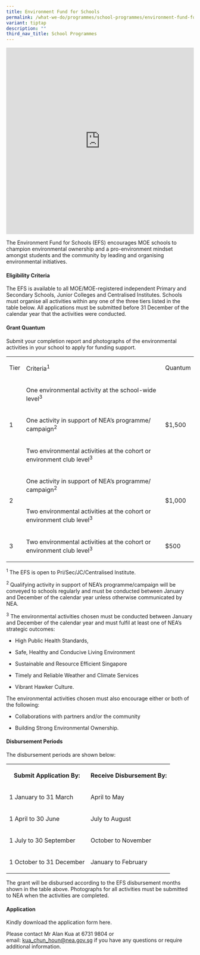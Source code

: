 ```yaml
---
title: Environment Fund for Schools
permalink: /what-we-do/programmes/school-programmes/environment-fund-for-schools/
variant: tiptap
description: ""
third_nav_title: School Programmes
---
```

<div class="iframe-wrapper">
<iframe height="500" width="100%" allowfullscreen="true" frameborder="0" src="https://www.youtube.com/embed/IPVY8tVxv7k"></iframe>
</div>
<p>The Environment Fund for Schools (EFS) encourages MOE schools to champion
environmental ownership and a pro-environment mindset amongst students
and the community by leading and organising environmental initiatives.&nbsp;</p>
<h4>Eligibility Criteria</h4>
<p>The EFS is available to all MOE/MOE-registered independent Primary and
Secondary Schools, Junior Colleges and Centralised Institutes. Schools
must organise all activities within any one of the three tiers listed in
the table below. All applications must be submitted before 31 December
of the calendar year that the activities were conducted.</p>
<h4>Grant Quantum</h4>
<p>Submit your completion report and photographs of the environmental activities
in your school to apply for funding support.</p>
<table style="minWidth: 75px">
<colgroup>
<col>
<col>
<col>
</colgroup>
<tbody>
<tr>
<td rowspan="1" colspan="1">
<p>Tier</p>
</td>
<td rowspan="1" colspan="1">
<p>Criteria<sup>1</sup>
</p>
</td>
<td rowspan="1" colspan="1">
<p>Quantum</p>
</td>
</tr>
<tr>
<td rowspan="3" colspan="1">
<p>1</p>
</td>
<td rowspan="1" colspan="1">
<p>One environmental activity at the school-wide level<sup>3</sup>
</p>
</td>
<td rowspan="3" colspan="1">
<p>$1,500</p>
</td>
</tr>
<tr>
<td rowspan="1" colspan="1">
<p>One activity in support of NEA’s programme/ campaign<sup>2</sup>
</p>
</td>
</tr>
<tr>
<td rowspan="1" colspan="1">
<p>Two environmental activities at the cohort or environment club level<sup>3</sup>
</p>
</td>
</tr>
<tr>
<td rowspan="2" colspan="1">
<p>2</p>
</td>
<td rowspan="1" colspan="1">
<p>One activity in support of NEA’s programme/ campaign<sup>2</sup>
</p>
</td>
<td rowspan="2" colspan="1">
<p>$1,000</p>
</td>
</tr>
<tr>
<td rowspan="1" colspan="1">
<p>Two environmental activities at the cohort or environment club level<sup>3</sup>
</p>
</td>
</tr>
<tr>
<td rowspan="1" colspan="1">
<p>3</p>
</td>
<td rowspan="1" colspan="1">
<p>Two environmental activities at the cohort or environment club level<sup>3</sup>
</p>
</td>
<td rowspan="1" colspan="1">
<p>$500</p>
</td>
</tr>
</tbody>
</table>
<p><sup>1</sup> The EFS is open to Pri/Sec/JC/Centralised Institute.</p>
<p><sup>2&nbsp;</sup>Qualifying activity in support of NEA’s programme/campaign
will be conveyed to schools regularly and must be conducted between January
and December of the calendar year&nbsp;unless otherwise communicated by
NEA.</p>
<p><sup>3</sup> The environmental activities chosen must be conducted between
January and December of the calendar year&nbsp;and must fulfil at least
one of NEA’s strategic outcomes:</p>
<ul>
<li>
<p>High Public Health Standards,</p>
</li>
<li>
<p>Safe, Healthy and Conducive Living Environment</p>
</li>
<li>
<p>Sustainable and Resource Efficient Singapore</p>
</li>
<li>
<p>Timely and Reliable Weather and Climate Services</p>
</li>
<li>
<p>Vibrant Hawker Culture.</p>
</li>
</ul>
<p>The environmental activities chosen must also encourage either or both
of the following:</p>
<ul>
<li>
<p>Collaborations with partners and/or the community</p>
</li>
<li>
<p>Building Strong Environmental Ownership.</p>
</li>
</ul>
<h4>Disbursement Periods</h4>
<p>The disbursement periods are shown below:</p>
<table style="minWidth: 50px">
<colgroup>
<col>
<col>
</colgroup>
<tbody>
<tr>
<th rowspan="1" colspan="1">
<p>Submit Application By:</p>
</th>
<th rowspan="1" colspan="1">
<p>Receive Disbursement By:</p>
</th>
</tr>
<tr>
<td rowspan="1" colspan="1">
<p>1 January to 31 March</p>
</td>
<td rowspan="1" colspan="1">
<p>April to May</p>
</td>
</tr>
<tr>
<td rowspan="1" colspan="1">
<p>1 April to 30 June</p>
</td>
<td rowspan="1" colspan="1">
<p>July to August</p>
</td>
</tr>
<tr>
<td rowspan="1" colspan="1">
<p>1 July to 30 September</p>
</td>
<td rowspan="1" colspan="1">
<p>October to November</p>
</td>
</tr>
<tr>
<td rowspan="1" colspan="1">
<p>1 October to 31 December</p>
</td>
<td rowspan="1" colspan="1">
<p>January to February</p>
</td>
</tr>
</tbody>
</table>
<p>The grant will be disbursed according to the EFS disbursement months shown
in the table above. Photographs for all activities must be submitted to
NEA when the activities are completed.</p>
<h4>Application</h4>
<p>Kindly download the application form here.</p>
<p>Please contact Mr Alan Kua at 6731 9804 or email:&nbsp;<a href="mailto:kua_chun_houn@nea.gov.sg" rel="noopener noreferrer nofollow" target="_blank">kua_chun_houn@nea.gov.sg</a>&nbsp;if
you have any questions or require additional information.</p>
<p></p>